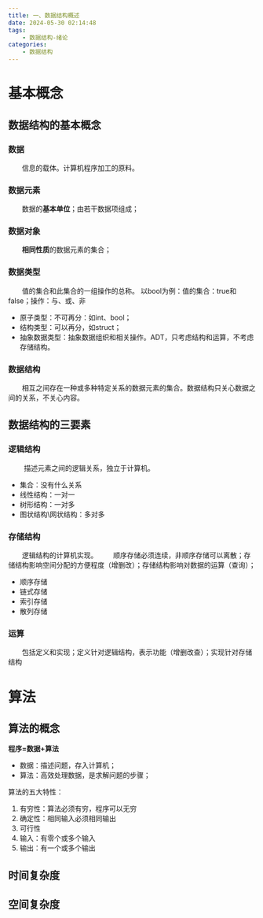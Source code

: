 ```yaml
---
title: 一、数据结构概述
date: 2024-05-30 02:14:48
tags:
    - 数据结构-绪论
categories:
    - 数据结构
---
```


# 基本概念
## 数据结构的基本概念
### 数据
&emsp;&emsp;信息的载体。计算机程序加工的原料。

### 数据元素
&emsp;&emsp;数据的**基本单位**；由若干数据项组成；

### 数据对象
&emsp;&emsp;**相同性质**的数据元素的集合；

### 数据类型
&emsp;&emsp;值的集合和此集合的一组操作的总称。
以bool为例：值的集合：true和false；操作：与、或、非
- 原子类型：不可再分：如int、bool；
- 结构类型：可以再分，如struct；
- 抽象数据类型：抽象数据组织和相关操作。ADT，只考虑结构和运算，不考虑存储结构。

### 数据结构
&emsp;&emsp;相互之间存在一种或多种特定关系的数据元素的集合。数据结构只关心数据之间的关系，不关心内容。


## 数据结构的三要素
### 逻辑结构
&emsp;&emsp; 描述元素之间的逻辑关系，独立于计算机。
- 集合：没有什么关系
- 线性结构：一对一
- 树形结构：一对多
- 图状结构\网状结构：多对多

### 存储结构
&emsp;&emsp;逻辑结构的计算机实现。
&emsp;&emsp;顺序存储必须连续，非顺序存储可以离散；存储结构影响空间分配的方便程度（增删改）；存储结构影响对数据的运算（查询）；
- 顺序存储
- 链式存储
- 索引存储
- 散列存储

### 运算
&emsp;&emsp;包括定义和实现；定义针对逻辑结构，表示功能（增删改查）；实现针对存储结构



# 算法
## 算法的概念
**程序=数据+算法**
+ 数据：描述问题，存入计算机；
+ 算法：高效处理数据，是求解问题的步骤；

算法的五大特性：
1. 有穷性：算法必须有穷，程序可以无穷
2. 确定性：相同输入必须相同输出
3. 可行性
4. 输入：有零个或多个输入
5. 输出：有一个或多个输出

## 时间复杂度

## 空间复杂度